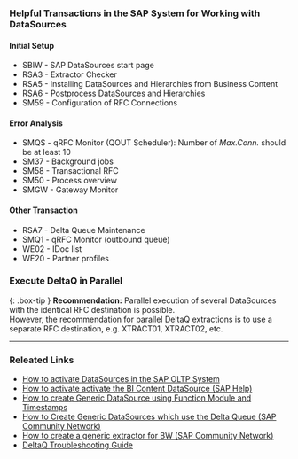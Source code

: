 ### Helpful Transactions in the SAP System for Working with DataSources

#### Initial Setup
* SBIW - SAP DataSources start page
* RSA3 - Extractor Checker 
* RSA5 - Installing DataSources and Hierarchies from Business Content  
* RSA6 - Postprocess DataSources and Hierarchies 
* SM59 - Configuration of RFC Connections 


#### Error Analysis
* SMQS - qRFC Monitor (QOUT Scheduler): Number of *Max.Conn.* should be at least 10
* SM37 - Background jobs
* SM58 - Transactional RFC
* SM50 - Process overview
* SMGW - Gateway Monitor


#### Other Transaction
* RSA7 - Delta Queue Maintenance
* SMQ1 - qRFC Monitor (outbound queue)
* WE02 - IDoc list
* WE20 - Partner profiles

### Execute DeltaQ in Parallel

{: .box-tip }
**Recommendation:** Parallel execution of several DataSources with the identical RFC destination is possible. <br> However, the recommendation for parallel DeltaQ extractions is to use a separate RFC destination, e.g. XTRACT01, XTRACT02, etc. 

*****
### Releated Links
- [How to activate DataSources in the SAP OLTP System](https://kb.theobald-software.com/sap/activating-datasource-in-the-SAP-OLTP-System)
- [How to activate activate the BI Content DataSource (SAP Help)](https://help.sap.com/saphelp_scm70/helpdata/ru/d8/8f5738f988d439e10000009b38f842/content.htm?no_cache=true)
- [How to create Generic DataSource using Function Module and Timestamps](https://kb.theobald-software.com/sap/create-generic-datasource-using-function-module-and-timestamps)
- [How to Create Generic DataSources which use the Delta Queue (SAP Community Network)](https://www.sdn.sap.com/irj/sdn/go/portal/prtroot/docs/library/uuid/d3219af2-0c01-0010-71ac-dbb4356cf4bf)
- [How to create a generic extractor for BW (SAP Community Network)](http://www.sdn.sap.com/irj/scn/go/portal/prtroot/docs/library/uuid/a0f46157-e1c4-2910-27aa-e3f4a9c8df33?QuickLink=index&overridelayout=true)
- [DeltaQ Troubleshooting Guide](https://kb.theobald-software.com/troubleshooting/deltaq-troubleshooting-guide)
